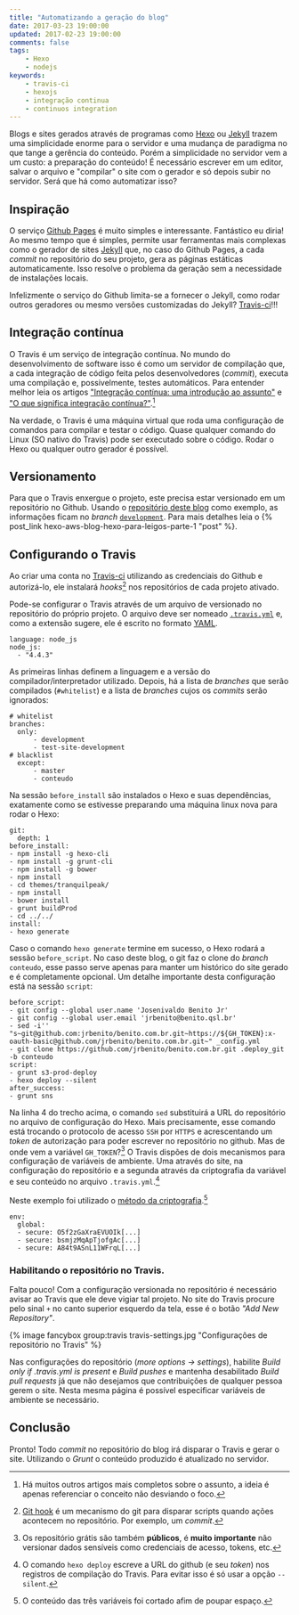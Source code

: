 ```yaml
---
title: "Automatizando a geração do blog"
date: 2017-03-23 19:00:00
updated: 2017-02-23 19:00:00
comments: false
tags:
    - Hexo
    - nodejs
keywords:
    - travis-ci
    - hexojs
    - integração continua
    - continuos integration
---
```

Blogs e sites gerados através de programas como [Hexo](http://hexo.io) ou [Jekyll](https://jekyllrb.com/) trazem uma simplicidade enorme para o servidor e uma mudança de paradigma no que tange a gerência do conteúdo. Porém a simplicidade no servidor vem a um custo: a preparação do conteúdo! É necessário escrever em um editor, salvar o arquivo e "compilar" o site com o gerador e só depois subir no servidor. Será que há como automatizar isso?
<!-- more -->

## Inspiração

O serviço [Github Pages](https://pages.github.com/) é muito simples e interessante. Fantástico eu diria! Ao mesmo tempo que é simples, permite usar ferramentas mais complexas como o gerador de sites [Jekyll](https://jekyllrb.com/) que, no caso do Github Pages, a cada _commit_ no repositório do seu projeto, gera as páginas estáticas automaticamente. Isso resolve o problema da geração sem a necessidade de instalações locais.

Infelizmente o serviço do Github limita-se a fornecer o Jekyll, como rodar outros geradores ou mesmo versões customizadas do Jekyll? [Travis-ci](https://travis-ci.org)!!!

## Integração contínua

O Travis é um serviço de integração contínua. No mundo do desenvolvimento de software isso é como um servidor de compilação que, a cada integração de código feita pelos desenvolvedores (_commit_), executa uma compilação e, possivelmente, testes automáticos. Para entender melhor leia os artigos ["Integração contínua: uma introdução ao assunto"](http://www.devmedia.com.br/integracao-continua-uma-introducao-ao-assunto/28002) e ["O que significa integração contínua?"](https://aws.amazon.com/pt/devops/continuous-integration/).[^1]

Na verdade, o Travis é uma máquina virtual que roda uma configuração de comandos para compilar e testar o código. Quase qualquer comando do Linux (SO nativo do Travis) pode ser executado sobre o código. Rodar o Hexo ou qualquer outro gerador é possível.

## Versionamento

Para que o Travis enxergue o projeto, este precisa estar  versionado em um repositório no Github. Usando o [repositório deste blog](https://github.com/jrbenito/benito.com.br) como exemplo, as informações ficam no _branch_ [`development`](https://github.com/jrbenito/benito.com.br/tree/development). Para mais detalhes leia o {% post_link hexo-aws-blog-hexo-para-leigos-parte-1 "post" %}.

## Configurando o Travis

Ao criar uma conta no [Travis-ci](https://travis-ci.org) utilizando as credenciais do Github e autorizá-lo, ele instalará _hooks_[^2] nos repositórios de cada projeto ativado.

Pode-se configurar o Travis através de um arquivo de versionado no repositório do próprio projeto. O arquivo deve ser nomeado [`.travis.yml`](https://github.com/jrbenito/benito.com.br/blob/development/.travis.yml) e, como a extensão sugere, ele é escrito no formato [YAML](http://www.yaml.org/).

```
language: node_js
node_js:
  - "4.4.3"
```
As primeiras linhas definem a linguagem e a versão do compilador/interpretador utilizado. Depois, há a lista de _branches_ que serão compilados (`#whitelist`) e a lista de _branches_ cujos os _commits_ serão ignorados:
```
# whitelist
branches:
  only:
      - development
      - test-site-development
# blacklist
  except:
      - master
      - conteudo
```

Na sessão `before_install` são instalados o Hexo e suas dependências, exatamente como se estivesse preparando uma máquina linux nova para rodar o Hexo: 

```
git:
  depth: 1
before_install:
- npm install -g hexo-cli
- npm install -g grunt-cli
- npm install -g bower
- npm install
- cd themes/tranquilpeak/
- npm install
- bower install
- grunt buildProd
- cd ../../
install:
- hexo generate
```

Caso o comando `hexo generate` termine em sucesso, o Hexo rodará a sessão `before_script`. No caso deste blog, o git faz o clone do _branch_ `conteudo`, esse passo serve apenas para manter um histórico do site gerado e é completamente opcional. Um detalhe importante desta configuração está na sessão `script`:

```
before_script:
- git config --global user.name 'Josenivaldo Benito Jr'
- git config --global user.email 'jrbenito@benito.qsl.br'
- sed -i'' "s~git@github.com:jrbenito/benito.com.br.git~https://${GH_TOKEN}:x-oauth-basic@github.com/jrbenito/benito.com.br.git~" _config.yml
- git clone https://github.com/jrbenito/benito.com.br.git .deploy_git -b conteudo
script:
- grunt s3-prod-deploy
- hexo deploy --silent
after_success:
- grunt sns
```

Na linha 4 do trecho acima, o comando `sed` substituirá a URL do repositório no arquivo de configuração do Hexo. Mais precisamente, esse comando está trocando o protocolo de acesso `SSH` por `HTTPS` e acrescentando um _token_ de autorização para poder escrever no repositório no github. Mas de onde vem a variável `GH_TOKEN`?[^3] O Travis dispões de dois mecanismos para configuração de variáveis de ambiente. Uma através do site, na configuração do repositório e a segunda através da criptografia da variável e seu conteúdo no arquivo `.travis.yml`.[^5]

Neste exemplo foi utilizado o [método da criptografia](https://docs.travis-ci.com/user/environment-variables/).[^4]

```
env:
  global:
  - secure: O5f2zGaXraEVUOIk[...]
  - secure: bsmjzMqApTjofgAc[...] 
  - secure: A84t9ASnL11WFrqL[...] 
```

### Habilitando o repositório no Travis.

Falta pouco! Com a configuração versionada no repositório é necessário avisar ao Travis que ele deve vigiar tal projeto. No site do Travis procure pelo sinal `+` no canto superior esquerdo da tela, esse é o botão _"Add New Repository"_.

{% image fancybox group:travis travis-settings.jpg "Configurações de repositório no Travis" %}

Nas configurações do repositório (_more options -> settings_), habilite _Build only if .travis.yml is present_ e _Build pushes_ e mantenha desabilitado _Build pull requests_ já que não desejamos que contribuições de qualquer pessoa gerem o site. Nesta mesma página é possível especificar variáveis de ambiente se necessário.

## Conclusão

Pronto! Todo _commit_ no repositório do blog irá disparar o Travis e gerar o site. Utilizando o _Grunt_ o conteúdo produzido é atualizado no servidor.

[^1]: Há muitos outros artigos mais completos sobre o assunto, a ideia é apenas referenciar o conceito não desviando o foco.
[^2]: [Git hook](https://git-scm.com/book/gr/v2/Customizing-Git-Git-Hooks) é um mecanismo do git para disparar scripts quando ações acontecem no repositório. Por exemplo, um _commit_.
[^3]: Os repositório grátis são também **públicos**, é **muito importante** não versionar dados sensíveis como credenciais de acesso, tokens, etc.
[^4]: O conteúdo das três variáveis foi cortado afim de poupar espaço.
[^5]: O comando `hexo deploy` escreve a URL do github (e seu _token_) nos registros de compilação do Travis. Para evitar isso é só usar a opção `--silent`.
